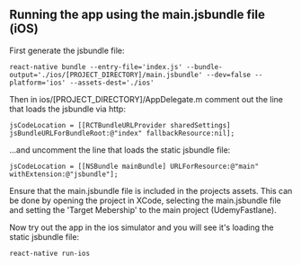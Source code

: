 ## Running the app using the main.jsbundle file (iOS)

First generate the jsbundle file:

```
react-native bundle --entry-file='index.js' --bundle-output='./ios/[PROJECT_DIRECTORY]/main.jsbundle' --dev=false --platform='ios' --assets-dest='./ios'
```

Then in ios/[PROJECT_DIRECTORY]/AppDelegate.m comment out the line that loads the jsbundle via http:

```
jsCodeLocation = [[RCTBundleURLProvider sharedSettings] jsBundleURLForBundleRoot:@"index" fallbackResource:nil];
```

...and uncomment the line that loads the static jsbundle file:

```
jsCodeLocation = [[NSBundle mainBundle] URLForResource:@"main" withExtension:@"jsbundle"];
```

Ensure that the main.jsbundle file is included in the projects assets. This can be done by opening the project in XCode, selecting the main.jsbundle file and setting the 'Target Mebership' to the main project (UdemyFastlane).

Now try out the app in the ios simulator and you will see it's loading the static jsbundle file:

```
react-native run-ios
```
